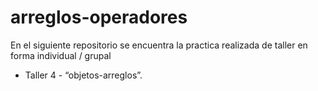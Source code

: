 # arreglos-operadores
En el siguiente repositorio se encuentra la practica realizada de taller en forma individual / grupal

* Taller 4 - “objetos-arreglos”.

